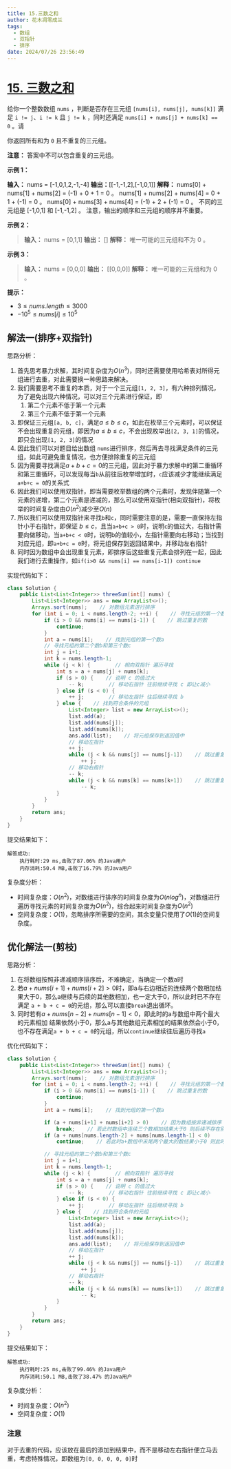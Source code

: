 ```yaml
---
title: 15.三数之和
author: 花木凋零成兰
tags:
  - 数组
  - 双指针
  - 排序
date: 2024/07/26 23:56:49
---
```



# [15. 三数之和](https://leetcode.cn/problems/3sum/description/)

给你一个整数数组 `nums` ，判断是否存在三元组 `[nums[i], nums[j], nums[k]]` 满足 `i != j`、`i != k` 且 `j != k` ，同时还满足 `nums[i] + nums[j] + nums[k] == 0` 。请

你返回所有和为 `0` 且不重复的三元组。

**注意：** 答案中不可以包含重复的三元组。

**示例 1：**

**输入：** nums = [-1,0,1,2,-1,-4]
**输出：**[[-1,-1,2],[-1,0,1]]
**解释：**
nums[0] + nums[1] + nums[2] = (-1) + 0 + 1 = 0 。
nums[1] + nums[2] + nums[4] = 0 + 1 + (-1) = 0 。
nums[0] + nums[3] + nums[4] = (-1) + 2 + (-1) = 0 。
不同的三元组是 [-1,0,1] 和 [-1,-1,2] 。
注意，输出的顺序和三元组的顺序并不重要。

**示例 2：**

> **输入：** nums = [0,1,1]
> **输出：** []
> **解释：** 唯一可能的三元组和不为 0 。

**示例 3：**

> **输入：** nums = [0,0,0]
> **输出：** [[0,0,0]]
> **解释：** 唯一可能的三元组和为 0 。

**提示：**

- $3 \leq nums.length \leq 3000$
- $-10^5 \leq nums[i] \leq 10^5$

## 解法一(排序+双指针)

思路分析：

1. 首先思考暴力求解，其时间复杂度为$O(n^3)$，同时还需要使用哈希表对所得元组进行去重，对此需要换一种思路来解决。
2. 我们需要思考不重复的本质，对于一个三元组`[1, 2, 3]`，有六种排列情况，为了避免出现六种情况，可以对三个元素进行保证，即
   1. 第二个元素不低于第一个元素
   2. 第三个元素不低于第一个元素
3. 即保证三元组`[a, b, c]`，满足$a \leq b \leq c$，如此在枚举三个元素时，可以保证不会出现重复的元组，即因为$a \leq b \leq c$，不会出现枚举出`[2, 3, 1]`的情况，即只会出现`[1, 2, 3]`的情况
4. 因此我们可以对题目给出数组 `nums`进行排序，然后再去寻找满足条件的三元组，如此可避免重复情况，也方便排除重复的三元组
5. 因为需要寻找满足$a + b + c = 0$的三元组，因此对于暴力求解中的第二重循环和第三重循环，可以发现每当`b`从前往后枚举增加时，`c`应该减少才能继续满足`a+b+c = 0`的关系式
6. 因此我们可以使用双指针，即当需要枚举数组的两个元素时，发现伴随第一个元素的递增，第二个元素是递减的，那么可以使用双指针(相向双指针)，将枚举的时间复杂度由$O(n^2)$减少至$O(n)$
7. 所以我们可以使用双指针来寻找`b`和`c`，同时需要注意的是，需要一直保持左指针小于右指针，即保证 $b \leq c$，且当`a+b+c > 0`时，说明`c`的值过大，右指针需要向做移动，当`a+b+c < 0`时，说明b的值较小，左指针需要向右移动；当找到对应元组，即`a+b+c = 0`时，将元组保存到返回结果中，并移动左右指针
8. 同时因为数组中会出现重复元素，即排序后这些重复元素会排列在一起，因此我们进行去重操作，如`if(i>0 && nums[i] == nums[i-1]) continue`

实现代码如下：

```java
class Solution {
    public List<List<Integer>> threeSum(int[] nums) {
        List<List<Integer>> ans = new ArrayList<>();
        Arrays.sort(nums);    // 对数组元素进行排序
        for (int i = 0; i < nums.length-2; ++i) {    // 寻找元组的第一个数a
            if (i > 0 && nums[i] == nums[i-1]) {    // 跳过重复的数
                continue;
            }
            int a = nums[i];    // 找到元组的第一个数a
            // 寻找元组的第二个数b和第三个数c
            int j = i+1;
            int k = nums.length-1;
            while (j < k) {        // 相向双指针 遍历寻找
                int s = a + nums[j] + nums[k];
                if (s > 0) {    // 说明 c 的值过大
                    -- k;        // 移动右指针 往前继续寻找 c 即让c减小
                } else if (s < 0) {
                    ++ j;        // 移动左指针 往后继续寻找 b
                } else {    // 找到符合条件的元组
                    List<Integer> list = new ArrayList<>();
                    list.add(a);
                    list.add(nums[j]);
                    list.add(nums[k]);
                    ans.add(list);    // 将元组保存到返回值中
                    // 移动左指针
                    ++ j;
                    while (j < k && nums[j] == nums[j-1])    // 跳过重复的数 避免重复添加相同的元组
                        ++ j;
                    // 移动右指针
                    -- k;
                    while (j < k && nums[k] == nums[k+1])    // 跳过重复的数 避免重复添加相同元组
                        -- k;
                }
            }
        }
        return ans;
    }
}
```

提交结果如下：

```text
解答成功:
    执行耗时:29 ms,击败了87.06% 的Java用户
    内存消耗:50.4 MB,击败了16.79% 的Java用户
```

复杂度分析：

- 时间复杂度：$O(n^2)$，对数组进行排序的时间复杂度为$O(nlog^n)$，对数组进行遍历寻找元素的时间复杂度为$O(n^2)$，综合起来时间复杂度为$O(n^2)$
- 空间复杂度：$O(1)$，忽略排序所需要的空间，其余变量只使用了$O(1)$的空间复杂度。

## 优化解法一(剪枝)

思路分析：

1. 在将数组按照非递减顺序排序后，不难确定，当确定一个数a时
2. 若$a + nums[i+1] + nums[i+2] > 0$时，即a与右边相近的连续两个数相加结果大于0，那么a继续与后续的其他数相加，也一定大于0，所以此时已不存在满足 `a + b + c = 0`的元组，那么可以直接`break`退出循环。
3. 同时若有$a + nums[n-2]+nums[n-1] < 0$，即此时的a与数组中两个最大的元素相加 结果依然小于0，那么a与其他数组元素相加的结果依然会小于0，也不存在满足`a + b + c = 0`的元组，所以`continue`继续往后遍历寻找`a`

优化代码如下：

```java
class Solution {
    public List<List<Integer>> threeSum(int[] nums) {
        List<List<Integer>> ans = new ArrayList<>();
        Arrays.sort(nums);    // 对数组元素进行排序
        for (int i = 0; i < nums.length-2; ++i) {    // 寻找元组的第一个数a
            if (i > 0 && nums[i] == nums[i-1]) {    // 跳过重复的数
                continue;
            }
            int a = nums[i];    // 找到元组的第一个数a

            if (a + nums[i+1] + nums[i+2] > 0)    // 因为数组按非递减排序
                break;    // 若此时数组中连续三个数相加结果大于0 则后续不存在别的数使得a+b+c=0成立
            if (a + nums[nums.length-2] + nums[nums.length-1] < 0)
                continue;    // 若此时a+数组中末尾两个最大的数结果小于0 则此时的a添加其他数依然会小于0

            // 寻找元组的第二个数b和第三个数c
            int j = i+1;
            int k = nums.length-1;
            while (j < k) {        // 相向双指针 遍历寻找
                int s = a + nums[j] + nums[k];
                if (s > 0) {    // 说明 c 的值过大
                    -- k;        // 移动右指针 往前继续寻找 c 即让c减小
                } else if (s < 0) {
                    ++ j;        // 移动左指针 往后继续寻找 b
                } else {    // 找到符合条件的元组
                    List<Integer> list = new ArrayList<>();
                    list.add(a);
                    list.add(nums[j]);
                    list.add(nums[k]);
                    ans.add(list);    // 将元组保存到返回值中
                    // 移动左指针
                    ++ j;
                    while (j < k && nums[j] == nums[j-1])    // 跳过重复的数 避免重复添加相同的元组
                        ++ j;
                    // 移动右指针
                    -- k;
                    while (j < k && nums[k] == nums[k+1])    // 跳过重复的数 避免重复添加相同元组
                        -- k;
                }
            }
        }
        return ans;
    }
}
```

提交结果如下：

```text
解答成功:
    执行耗时:25 ms,击败了99.46% 的Java用户
    内存消耗:50.1 MB,击败了38.47% 的Java用户
```

复杂度分析：
- 时间复杂度：$O(n^2)$
- 空间复杂度：$O(1)$

### 注意

对于去重的代码，应该放在最后的添加到结果中，而不是移动左右指针便立马去重，考虑特殊情况，即数组为`[0, 0, 0, 0, 0]`时
